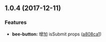 <a name="1.0.4"></a>
## 1.0.4 (2017-12-11)


### Features

* **bee-button:** 增加 isSubmit props ([a808ca1](https://github.com/tinper-bee/button/commit/a808ca1))



